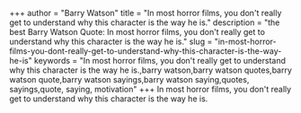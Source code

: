 +++
author = "Barry Watson"
title = "In most horror films, you don't really get to understand why this character is the way he is."
description = "the best Barry Watson Quote: In most horror films, you don't really get to understand why this character is the way he is."
slug = "in-most-horror-films-you-dont-really-get-to-understand-why-this-character-is-the-way-he-is"
keywords = "In most horror films, you don't really get to understand why this character is the way he is.,barry watson,barry watson quotes,barry watson quote,barry watson sayings,barry watson saying,quotes, sayings,quote, saying, motivation"
+++
In most horror films, you don't really get to understand why this character is the way he is.

